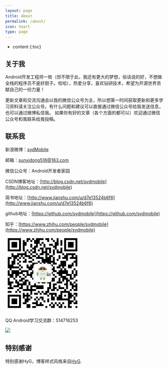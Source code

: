 ```yaml
---
layout: page
title: About
permalink: /about/
icon: heart
type: page
---
```


* content
{:toc}

## 关于我   


Android开发工程师一枚（但不限于此，我还有更大的梦想，俗话说的好，不想做全栈的程序员不是好厨子。哈哈），热爱分享，喜欢钻研技术，希望为开源世界贡献自己的一份力量！ 

更新文章和交流沟通会以我的微信公众号为主，所以想第一时间获取更新和更多学习资料请关注公众号。有什么问题和建议可以直接通过微信公众号给我发送信息，也可以通过微博私信我。
如果你有好的文章（各个方面的都可以）欢迎通过微信公众号和我联系给我投稿。


## 联系我   

新浪微博：[sydMobile](http://weibo.com/u/3203404245?refer_flag=1001030101_&is_all=1)  

邮箱：sunyidong516@163.com  

微信公众号：Android开发者家园 

CSDN博客地址：[http://blog.csdn.net/sydmobile](http://blog.csdn.net/sydmobile)

简书地址：[http://www.jianshu.com/u/d7e13524b6f6](http://www.jianshu.com/u/d7e13524b6f6)

github地址：[https://github.com/sydmobile](https://github.com/sydmobile)

知乎：[https://www.zhihu.com/people/sydmobile](https://www.zhihu.com/people/sydmobile)

![扫一扫关注微信公众号，获取更多干货和资源](https://raw.githubusercontent.com/sydmobile/sydmobile.github.io/master/pic/myqr.png) 

QQ Android学习交流群：514716253    

![](http://upload-images.jianshu.io/upload_images/6737388-1a7c281d4e75fc4c?imageMogr2/auto-orient/strip%7CimageView2/2/w/1240)

## 特别感谢  
特别感谢HyG，博客样式风格来自[HyG](https://github.com/Gaohaoyang/gaohaoyang.github.io).


